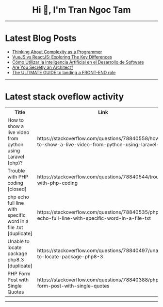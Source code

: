 <h1 align="center">Hi 👋, I'm Tran Ngoc Tam</h1>

---

# Latest Blog Posts 
<!-- BLOG-POST-LIST:START -->
- [Thinking About Complexity as a Programmer](https://dev.to/ivangavlik/thinking-about-complexity-as-a-programmer-9cd)
- [VueJS vs ReactJS: Exploring The Key Differences](https://dev.to/get_pieces/vuejs-vs-reactjs-exploring-the-key-differences-1pke)
- [Cómo Utilizar la Inteligencia Artificial en el Desarrollo de Software](https://dev.to/pakosanchez98/como-utilizar-la-inteligencia-artificial-en-el-desarrollo-de-software-1o0p)
- [Are You Secretly an Architect?](https://dev.to/davidayres/are-you-secretly-an-architect-phm)
- [The ULTIMATE GUIDE to landing a FRONT-END role](https://dev.to/syedumaircodes/the-ultimate-guide-to-landing-a-front-end-role-2n4k)
<!-- BLOG-POST-LIST:END -->

---

# Latest stack oveflow activity
<table>
  <tr><th>Title</th><th>Link</th></tr>
  <!-- STACKOVERFLOW:START --><tr><td>How to show a live video from python using Laravel &lpar;php&rpar;?</td><td>https://stackoverflow.com/questions/78840558/how-to-show-a-live-video-from-python-using-laravel-php</td></tr><tr><td>Trouble with PHP coding [closed]</td><td>https://stackoverflow.com/questions/78840544/trouble-with-php-coding</td></tr><tr><td>php echo full line with specific word in a file .txt [duplicate]</td><td>https://stackoverflow.com/questions/78840535/php-echo-full-line-with-specific-word-in-a-file-txt</td></tr><tr><td>Unable to locate package php8.3 [duplicate]</td><td>https://stackoverflow.com/questions/78840497/unable-to-locate-package-php8-3</td></tr><tr><td>PHP Form Post with Single Quotes</td><td>https://stackoverflow.com/questions/78840388/php-form-post-with-single-quotes</td></tr><!-- STACKOVERFLOW:END -->
</table>

---


